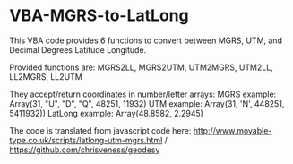 # VBA-MGRS-to-LatLong
This VBA code provides 6 functions to convert between MGRS, UTM, and Decimal Degrees Latitude Longitude.

Provided functions are: MGRS2LL, MGRS2UTM, UTM2MGRS, UTM2LL, LL2MGRS, LL2UTM

They accept/return coordinates in number/letter arrays:
    MGRS example: Array(31, "U", "D", "Q", 48251, 11932)
    UTM example: Array(31, 'N', 448251, 5411932))
    LatLong example: Array(48.8582, 2.2945)

The code is translated from javascript code here: http://www.movable-type.co.uk/scripts/latlong-utm-mgrs.html / https://github.com/chrisveness/geodesy


